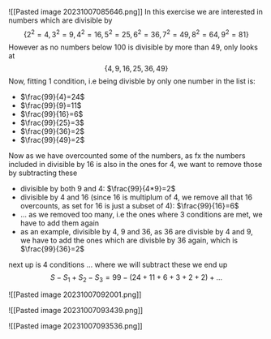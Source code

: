 ![[Pasted image 20231007085646.png]]
In this exercise we are interested in numbers which are divisible by 
$$\{2^2=4,3^2=9,4^2=16,5^2=25,6^2=36,7^2=49,8^2=64,9^2=81\}$$
However as no numbers below 100 is divisible by more than 49, only looks at
$$\{4,9,16,25,36,49\}$$
Now, fitting 1 condition, i.e being divisble by only one number in the list is:
- $\frac{99}{4}=24$
- $\frac{99}{9}=11$
- $\frac{99}{16}=6$
- $\frac{99}{25}=3$
- $\frac{99}{36}=2$
- $\frac{99}{49}=2$

Now as we have overcounted some of the numbers, as fx the numbers included in divisible by 16 is also in the ones for 4, we want to remove those by subtracting these
- divisible by both 9 and 4: $\frac{99}{4*9}=2$
- divisible by 4 and 16 (since 16 is multiplum of 4, we remove all that 16 overcounts, as set for 16 is just a subset of 4): $\frac{99}{16}=6$
- ...
as we removed too many, i.e the ones where 3 conditions are met, we have to add them again
- as an example, divisible by 4, 9 and 36, as 36 are divisble by 4 and 9, we have to add the ones which are divisble by 36 again, which is $\frac{99}{36}=2$

next up is 4 conditions ... where we will subtract these
we end up 
$$S-S_{1}+S_{2}-S_{3}=99-(24+11+6+3+2+2)+\dots$$

![[Pasted image 20231007092001.png]]

![[Pasted image 20231007093439.png]]

![[Pasted image 20231007093536.png]]

